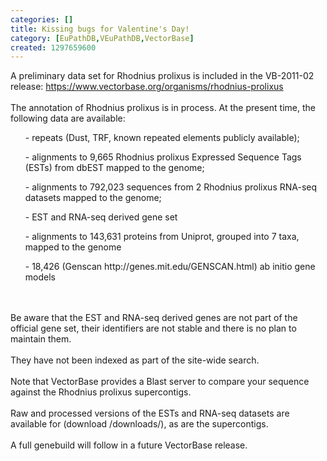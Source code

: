 ```yaml
---
categories: []
title: Kissing bugs for Valentine's Day!
category: [EuPathDB,VEuPathDB,VectorBase]
created: 1297659600
---
```

A preliminary data set for Rhodnius prolixus is included in the VB-2011-02 release:
https://www.vectorbase.org/organisms/rhodnius-prolixus<br><br>
The annotation of Rhodnius prolixus is in process.  At the present time, the following data are available:
<br>
<ul> - repeats (Dust, TRF, known repeated elements publicly available);</ul>
<ul> - alignments to 9,665 Rhodnius prolixus Expressed Sequence Tags (ESTs) from dbEST mapped to the genome;</ul>
<ul> - alignments to 792,023 sequences from 2 Rhodnius prolixus RNA-seq datasets mapped to the genome;</ul>
<ul> - EST and RNA-seq derived gene set</ul>
<ul> - alignments to 143,631 proteins from Uniprot, grouped into 7 taxa, mapped to the genome</ul>
<ul> - 18,426 (Genscan http://genes.mit.edu/GENSCAN.html) ab initio gene models</ul>
<br><br>
Be aware that the EST and RNA-seq derived genes are not part of the official gene set, their identifiers are not stable and there is no plan to maintain them.  
<br><br>
They have not been indexed as part of the site-wide search.
<br><br>
Note that VectorBase provides a Blast server to compare your sequence against the Rhodnius prolixus supercontigs.  
<br><br>
Raw and processed versions of the ESTs and RNA-seq datasets are available for (download /downloads/), as are the supercontigs.
<br><br>
A full genebuild will follow in a future VectorBase release.
